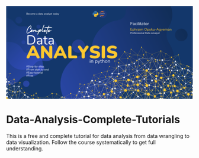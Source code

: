 <img src="Data.png" align="center" size="100px"/>

# Data-Analysis-Complete-Tutorials
This is a free and complete tutorial for data analysis from data wrangling to data visualization. Follow the course systematically to get full understanding.
